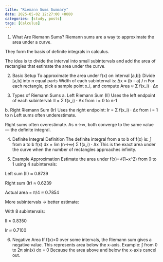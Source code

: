 ```yaml
---
title: "Riemann Sums Summary"
date: 2025-05-02 12:27:00 +0000
categories: [study, posts]
tags: [Calculus]
---
```


1. What Are Riemann Sums?
Riemann sums are a way to approximate the area under a curve.

They form the basis of definite integrals in calculus.

The idea is to divide the interval into small subintervals and add the area of rectangles that estimate the area under the curve.

2. Basic Setup
To approximate the area under f(x) on interval [a,b]:
Divide [a,b] into n equal parts
Width of each subinterval is:
Δx = (b - a) / n
For each rectangle, pick a sample point x_i, and compute
Area ≈ Σ f(x_i) · Δx

3. Types of Riemann Sums
a. Left Riemann Sum (Il)
Uses the left endpoint of each subinterval:
Il = Σ f(x_i) · Δx  from i = 0 to n-1

b. Right Riemann Sum (Ir)
Uses the right endpoint:
Ir = Σ f(x_i) · Δx  from i = 1 to n
Left sums often underestimate.

Right sums often overestimate. 
As n→∞, both converge to the same value — the definite integral.

4. Definite Integral Definition
The definite integral from a to b of f(x) is:
∫ from a to b f(x) dx = lim (n→∞) Σ f(x_i) · Δx
This is the exact area under the curve when the number of rectangles approaches infinity.

5. Example Approximation
Estimate the area under f(x)=√(1−x^2) from 0 to 1 using 4 subintervals:

Left sum (Il) ≈ 0.8739

Right sum (Ir) ≈ 0.6239

Actual area = π/4 ≈ 0.7854

More subintervals → better estimate:

With 8 subintervals:

Il ≈ 0.8350

Ir ≈ 0.7100

6. Negative Area
If f(x)<0 over some intervals, the Riemann sum gives a negative value.
This represents area below the x-axis.
Example:
∫ from 0 to 2π sin(x) dx = 0
Because the area above and below the x-axis cancel out.